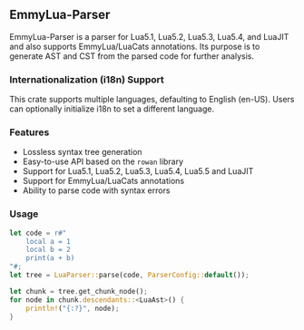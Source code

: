 ## EmmyLua-Parser

EmmyLua-Parser is a parser for Lua5.1, Lua5.2, Lua5.3, Lua5.4, and LuaJIT and also supports EmmyLua/LuaCats annotations. Its purpose is to generate AST and CST from the parsed code for further analysis.

### Internationalization (i18n) Support

This crate supports multiple languages, defaulting to English (en-US). Users can optionally initialize i18n to set a different language.

### Features

- Lossless syntax tree generation
- Easy-to-use API based on the `rowan` library
- Support for Lua5.1, Lua5.2, Lua5.3, Lua5.4, Lua5.5 and LuaJIT
- Support for EmmyLua/LuaCats annotations
- Ability to parse code with syntax errors

### Usage

```rust
let code = r#"
    local a = 1
    local b = 2
    print(a + b)
"#;
let tree = LuaParser::parse(code, ParserConfig::default());

let chunk = tree.get_chunk_node();
for node in chunk.descendants::<LuaAst>() {
    println!("{:?}", node);
}
```